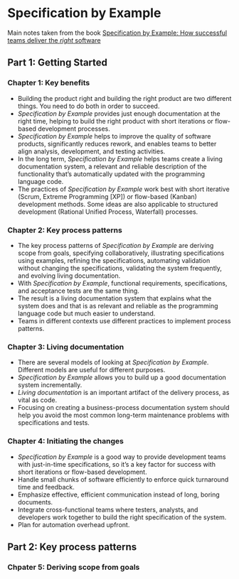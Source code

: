 # Specification by Example

Main notes taken from the book [Specification by Example: How successful teams deliver the *right* software](https://gojko.net/books/specification-by-example/)

## Part 1: Getting Started

### Chapter 1: Key benefits

* Building the product right and building the right product are two different things. You need to do both in order to succeed.
* *Specification by Example* provides just enough documentation at the right time, helping to build the right product with short iterations or flow-based development processes.
* *Specification by Example* helps to improve the quality of software products, significantly reduces rework, and enables teams to better align analysis, development, and testing activities.
* In the long term, *Specification by Example* helps teams create a living documentation system, a relevant and reliable description of the functionality that’s automatically updated with the programming language code.
* The practices of *Specification by Example* work best with short iterative (Scrum, Extreme Programming [XP]) or flow-based (Kanban) development methods. Some ideas are also applicable to structured development (Rational Unified Process, Waterfall) processes.

### Chapter 2: Key process patterns

* The key process patterns of *Specification by Example* are deriving scope from goals, specifying collaboratively, illustrating specifications using examples, refining the specifications, automating validation without changing the specifications, validating the system frequently, and evolving living documentation.
* With *Specification by Example*, functional requirements, specifications, and acceptance tests are the same thing.
* The result is a living documentation system that explains what the system does and that is as relevant and reliable as the programming language code but much easier to understand.
* Teams in different contexts use different practices to implement process patterns.

### Chapter 3: Living documentation

* There are several models of looking at *Specification by Example*. Different models are useful for different purposes.
* *Specification by Example* allows you to build up a good documentation system incrementally.
* *Living documentation* is an important artifact of the delivery process, as vital as code.
* Focusing on creating a business-process documentation system should help you avoid the most common long-term maintenance problems with specifications and tests.

### Chapter 4: Initiating the changes

* *Specification by Example* is a good way to provide development teams with just-in-time specifications, so it’s a key factor for success with short iterations or flow-based development.
* Handle small chunks of software efficiently to enforce quick turnaround time and feedback.
* Emphasize effective, efficient communication instead of long, boring documents.
* Integrate cross-functional teams where testers, analysts, and developers work together to build the right specification of the system.
* Plan for automation overhead upfront.

## Part 2: Key process patterns

### Chpater 5: Deriving scope from goals
